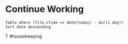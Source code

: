 # Continue Working
```dataview
Table where (file.ctime <= date(today) - dur(1 day))
Sort date descending
```

T
#housekeeping 